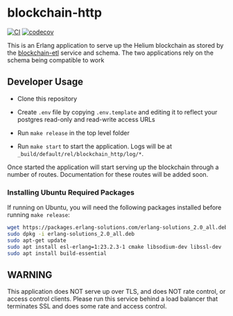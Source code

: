 # blockchain-http

[![CI](https://github.com/helium/blockchain-http/actions/workflows/ci.yml/badge.svg)](https://github.com/helium/blockchain-http/actions/workflows/ci.yml)
[![codecov](https://codecov.io/gh/helium/blockchain-http/branch/master/graph/badge.svg)](https://codecov.io/gh/helium/blockchain-http)

This is an Erlang application to serve up the Helium blockchain as
stored by the
[blockchain-etl](https://github.com/helium/blockchain-etl) service and
schema. The two applications rely on the schema being compatible to
work


## Developer Usage

* Clone this repository
* Create `.env` file by copying `.env.template` and editing it to
  reflect your postgres read-only and read-write access URLs

* Run `make release` in the top level folder

* Run `make start` to start the application. Logs will be at
  `_build/default/rel/blockchain_http/log/*`.

Once started the application will start serving up the blockchain
through a number of routes. Documentation for these routes will be
added soon.

### Installing Ubuntu Required Packages

If running on Ubuntu, you will need the following packages installed before
running `make release`:

```bash
wget https://packages.erlang-solutions.com/erlang-solutions_2.0_all.deb
sudo dpkg -i erlang-solutions_2.0_all.deb
sudo apt-get update
sudo apt install esl-erlang=1:23.2.3-1 cmake libsodium-dev libssl-dev
sudo apt install build-essential
```


## WARNING

This application does NOT serve up over TLS, and does NOT rate
control, or access control clients. Please run this service behind a
load balancer that terminates SSL and does some rate and access
control.
